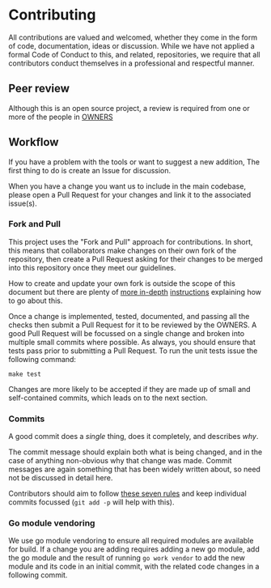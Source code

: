 # Contributing

All contributions are valued and welcomed, whether they come in the form of code, documentation, ideas or discussion.
While we have not applied a formal Code of Conduct to this, and related, repositories, we require that all contributors
conduct themselves in a professional and respectful manner.

## Peer review

Although this is an open source project, a review is required from one or more of the people in [OWNERS](../OWNERS)

## Workflow

If you have a problem with the tools or want to suggest a new addition, The first thing to do is create an
Issue for discussion.

When you have a change you want us to include in the main codebase, please open a
Pull Request for your changes and link it to the
associated issue(s).

### Fork and Pull

This project uses the "Fork and Pull" approach for contributions.  In short, this means that collaborators make changes
on their own fork of the repository, then create a Pull Request asking for their changes to be merged into this
repository once they meet our guidelines.

How to create and update your own fork is outside the scope of this document but there are plenty of
[more in-depth](https://gist.github.com/Chaser324/ce0505fbed06b947d962)
[instructions](https://reflectoring.io/github-fork-and-pull/) explaining how to go about this.

Once a change is implemented, tested, documented, and passing all the checks then submit a Pull Request for it to be
reviewed by the OWNERS.  A good Pull Request will be focussed on a single change and broken into
multiple small commits where possible.  As always, you should ensure that tests pass prior to submitting a Pull
Request.  To run the unit tests issue the following command:

```shell
make test
```

Changes are more likely to be accepted if they are made up of small and self-contained commits, which leads on to
the next section.

### Commits

A good commit does a *single* thing, does it completely, and describes *why*.

The commit message should explain both what is being changed, and in the case of anything non-obvious why that change
was made.  Commit messages are again something that has been widely written about, so need not be discussed in detail
here.

Contributors should aim to follow [these seven rules](https://chris.beams.io/posts/git-commit/#seven-rules) and keep individual
commits focussed (`git add -p` will help with this).

### Go module vendoring

We use go module vendoring to ensure all required modules are available for
build.  If a change you are adding requires adding a new go module, add the go
module and the result of running `go work vendor` to add the new module and its
code in an initial commit, with the related code changes in a following commit.
